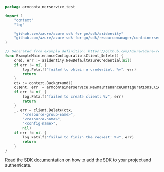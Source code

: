 ```go
package armcontainerservice_test

import (
	"context"
	"log"

	"github.com/Azure/azure-sdk-for-go/sdk/azidentity"
	"github.com/Azure/azure-sdk-for-go/sdk/resourcemanager/containerservice/armcontainerservice"
)

// Generated from example definition: https://github.com/Azure/azure-rest-api-specs/tree/main/specification/containerservice/resource-manager/Microsoft.ContainerService/stable/2022-03-01/examples/MaintenanceConfigurationsDelete.json
func ExampleMaintenanceConfigurationsClient_Delete() {
	cred, err := azidentity.NewDefaultAzureCredential(nil)
	if err != nil {
		log.Fatalf("failed to obtain a credential: %v", err)
		return
	}
	ctx := context.Background()
	client, err := armcontainerservice.NewMaintenanceConfigurationsClient("<subscription-id>", cred, nil)
	if err != nil {
		log.Fatalf("failed to create client: %v", err)
		return
	}
	_, err = client.Delete(ctx,
		"<resource-group-name>",
		"<resource-name>",
		"<config-name>",
		nil)
	if err != nil {
		log.Fatalf("failed to finish the request: %v", err)
		return
	}
}
```

Read the [SDK documentation](https://github.com/Azure/azure-sdk-for-go/blob/sdk%2Fresourcemanager%2Fcontainerservice%2Farmcontainerservice%2Fv0.5.0/sdk/resourcemanager/containerservice/armcontainerservice/README.md) on how to add the SDK to your project and authenticate.

